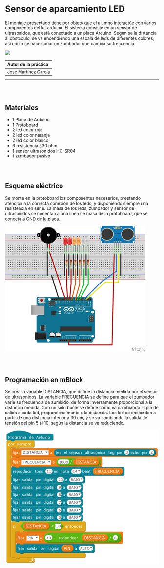 # Sensor de aparcamiento LED

El montaje presentado tiene por objeto que el alumno interactúe con varios componentes del kit arduino. El sistema consiste en un sensor de ultrasonidos, que está conectado a un placa Arduino. Según se la distancia al obstáculo, se va encendiendo una escala de leds de diferentes colores, así como se hace sonar un zumbador  que cambia su frecuencia.

![](practica.gif)

| Autor de la práctica |
| :---                 |
| José Martínez García |

---


<br><br>


## Materiales

- 1 Placa de Arduino
- 1 Protoboard
- 2 led color rojo
- 2 led color naranja
- 2 led color blanco
- 6 resistencia 330 ohm
- 1 sensor ultrasonidos HC-SR04
- 1 zumbador pasivo



<br><br>


## Esquema eléctrico

Se monta en la protoboard los componentes necesarios, prestando atención a la correcta conexión de los leds, y disponiendo siempre una resistencia en serie. La masa de los leds, zumbador y sensor de ultrasonidos se conectan a una línea de masa de la protoboard, que se conecta a GND de la placa. 

![](fritzing.png)


<br><br>


## Programación en mBlock

Se crea la variable DISTANCIA, que define la distancia medida por el sensor de ultrasonidos. 
La variable FRECUENCIA se define para que el zumbador varíe su frecuencia de zumbido, de forma inversamente proporcional a la distancia medida.
Con un solo bucle se define como va cambiando el pin de salida a cada led, proporcionalmente a la distancia. Los led se encienden a partir de una distancia inferior a 30 cm, y se va cambiando la salida de tensión del pin 5 al 10, según la distancia se va reduciendo.

![](mblock.png)